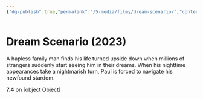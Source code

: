 ```yaml
---
{"dg-publish":true,"permalink":"/5-media/filmy/dream-scenario/","contentClasses":"movie","tags":["to-watch","фильм","#Comedy","#Horror"]}
---
```


# Dream Scenario (2023)
​​A hapless family man finds his life turned upside down when millions of strangers suddenly start seeing him in their dreams. When his nighttime appearances take a nightmarish turn, Paul is forced to navigate his newfound stardom.

**7.4** on [object Object]
